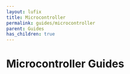 ```yaml
---
layout: lufix
title: Microcontroller
permalink: guides/microcontroller
parent: Guides
has_children: true
---
```


# Microcontroller Guides